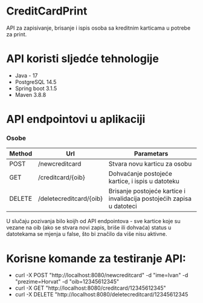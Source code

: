 # CreditCardPrint

API za zapisivanje, brisanje i ispis osoba sa kreditnim karticama u potrebe za print. 

# API koristi sljedće tehnologije

* Java - 17
* PostgreSQL 14.5
* Spring boot 3.1.5
* Maven 3.8.8

# API endpointovi u aplikaciji

### Osobe
| Method | Url | Parametars |
| ------ | --- | ----------- |
| POST | /newcreditcard | Stvara novu karticu za osobu | ime, prezime, oib |
| GET | /creditcard/{oib} | Dohvaćanje postojeće kartice, i ispis u datoteku | oib |
| DELETE | /deletecreditcard/{oib} | Brisanje postojeće kartice i invalidacija postojećih zapisa u datoteci | oib |

U slučaju pozivanja bilo koijh od API endpointova 
	- sve kartice koje su vezane na oib (ako se stvara novi zapis, briše ili dohvaća) status u datotekama se mjenja u false, što bi značilo da više nisu aktivne.

# Korisne komande za testiranje API:

  *  curl -X POST "http://localhost:8080/newcreditcard" -d "ime=Ivan" -d "prezime=Horvat" -d "oib=12345612345"
  *  curl -X GET "http://localhost:8080/creditcard/12345612345"
  *  curl -X DELETE "http://localhost:8080/deletecreditcard/12345612345
